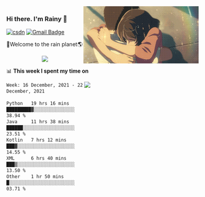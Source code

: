 <img  align='right' height="150" src="https://github.com/LikeRainDay/LikeRainDay/blob/master/pic/img_rain_1.gif?raw=true">



### Hi there. I'm Rainy :lemon:

[![csdn](https://img.shields.io/badge/-csdn-c14438?style=flat-square&logo=c&logoColor=white)](https://blog.csdn.net/qq_15807167)
[![Gmail Badge](https://img.shields.io/badge/-gmail-c14438?style=flat-square&logo=Gmail&logoColor=white&link=mailto:houshuai0816@gmail.com)](mailto:houshuai0816@gmail.com)

🚀Welcome to the rain planet🌎

<center>
<img align='center'  src="https://source.unsplash.com/random/1200x600">
</center>

📊 **This week I spent my time on**

<img align='right'   width="300" src="https://github-readme-stats.vercel.app/api?username=LikeRainDay&show_icons=true&title_color=fff&icon_color=79ff97&text_color=9f9f9f&bg_color=151515">

<!--START_SECTION:waka-->
```text
Week: 16 December, 2021 - 22 December, 2021

Python   19 hrs 16 mins  █████████▓░░░░░░░░░░░░░░░   38.94 % 
Java     11 hrs 38 mins  ██████░░░░░░░░░░░░░░░░░░░   23.51 % 
Kotlin   7 hrs 12 mins   ███▓░░░░░░░░░░░░░░░░░░░░░   14.55 % 
XML      6 hrs 40 mins   ███▒░░░░░░░░░░░░░░░░░░░░░   13.50 % 
Other    1 hr 50 mins    █░░░░░░░░░░░░░░░░░░░░░░░░   03.71 % 
```
<!--END_SECTION:waka-->
